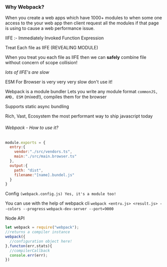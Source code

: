 ### Why Webpack?
When you create a web apps which have 1000+ modules to 
when some one access to the your web app then client 
request all the modules if that page is using to cause a web performance issue.

IIFE :- Immediately Invoked Function Expression

Treat Each file as IIFE (REVEALING MODULE)

When you treat you each file as IIFE then we can **safely** combine file without concern of scope collision!

*lots of IIFE's are slow*

ESM For Browser is very very very slow don't use it!

Webpack is a module bundler 
Lets you write any module format `commonJS, AMD, ESM` (mixed!), compiles them for the browser

Supports static async bundling

Rich, Vast, Ecosystem the most performant way to ship javascript today

###### Webpack - How to use it?
```javascript
module.exports = {
  entry:{
    vendor:"./src/vendors.ts",
    main:"./src/main.browser.ts"
  },
  output:{
    path: "dist",
    filename:"[name].bundel.js"
  }
}
```

Config
`(webpack.config.js) Yes, it's a module too!`

You can use with the help of webpack cli
`webpack <entru.js> <result.js> --colors --progress`
`webpack-dev-server --port=9000`

Node API
```javascript
let webpack = require("webpack");
//returns a compiler instance
webpack({
  //configuration object here! 
},functon(err,stats){
  //compilerCallback
  console.err(err);
})
```